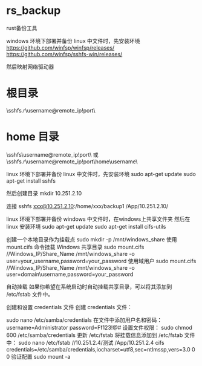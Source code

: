 # rs_backup
rust备份工具

windows 环境下部署并备份 linux 中文件时，先安装环境
https://github.com/winfsp/winfsp/releases/
https://github.com/winfsp/sshfs-win/releases/

然后映射网络驱动器
# 根目录
\\sshfs.r\username@remote_ip!port\

# home 目录
\\sshfs\username@remote_ip!port\ 或 \\sshfs.r\username@remote_ip!port\home\username\

linux 环境下部署并备份 linux 中文件时，先安装环境
sudo apt-get update
sudo apt-get install sshfs

然后创建目录
mkdir 10.251.2.10

连接
sshfs xxx@10.251.2.10:/home/xxx/backup1 /App/10.251.2.10/

linux 环境下部署并备份 windows 中文件时，在windows上共享文件夹
然后在 linux 安装环境
sudo apt-get update
sudo apt-get install cifs-utils

创建一个本地目录作为挂载点
sudo mkdir -p /mnt/windows_share
使用 mount.cifs 命令挂载 Windows 共享目录
sudo mount.cifs //Windows_IP/Share_Name /mnt/windows_share -o user=your_username,password=your_password
使用域用户
sudo mount.cifs //Windows_IP/Share_Name /mnt/windows_share -o user=domain\\username,password=your_password

自动挂载
如果你希望在系统启动时自动挂载共享目录，可以将其添加到 /etc/fstab 文件中。

创建和设置 credentials 文件
创建 credentials 文件：

sudo nano /etc/samba/credentials
在文件中添加用户名和密码：
username=Administrator
password=Ff123!@#
设置文件权限：
sudo chmod 600 /etc/samba/credentials
更新 /etc/fstab
将挂载信息添加到 /etc/fstab 文件中：
sudo nano /etc/fstab
//10.251.2.4/测试 /App/10.251.2.4 cifs credentials=/etc/samba/credentials,iocharset=utf8,sec=ntlmssp,vers=3.0 0 0
验证配置
sudo mount -a
